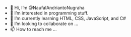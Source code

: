 - 👋 Hi, I’m @NaufalAndriantoNugraha
- 👀 I’m interested in programming stuff.
- 🌱 I’m currently learning HTML, CSS, JavaScript, and C#
- 💞️ I’m looking to collaborate on ...
- 📫 How to reach me ...

<!---
NaufalAndriantoNugraha/NaufalAndriantoNugraha is a ✨ special ✨ repository because its `README.md` (this file) appears on your GitHub profile.
You can click the Preview link to take a look at your changes.
--->
